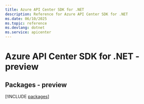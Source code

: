 ```yaml
---
title: Azure API Center SDK for .NET
description: Reference for Azure API Center SDK for .NET
ms.date: 06/10/2025
ms.topic: reference
ms.devlang: dotnet
ms.service: apicenter
---
```

# Azure API Center SDK for .NET - preview
## Packages - preview
[!INCLUDE [packages](api-center-index.md)]